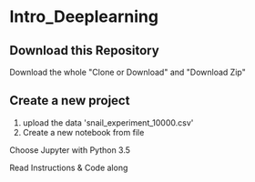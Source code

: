 # Intro_Deeplearning

## Download this Repository
Download the whole "Clone or Download" and "Download Zip"

## Create a new project

1. upload the data 'snail_experiment_10000.csv'
2. Create a new notebook from file

Choose Jupyter with Python 3.5

Read Instructions & Code along

